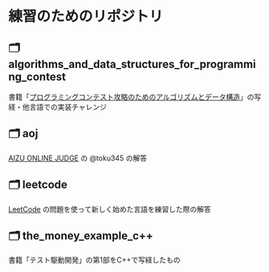 練習のためのリポジトリ
===================

🗂 algorithms_and_data_structures_for_programming_contest
------------------------------------------------------

書籍「[プログラミングコンテスト攻略のためのアルゴリズムとデータ構造](https://www.amazon.co.jp/gp/product/B00U5MVXZO)」の写経・他言語での実装チャレンジ

🗂 aoj
------

[AIZU ONLINE JUDGE](https://onlinejudge.u-aizu.ac.jp) の @toku345 の解答

🗂 leetcode
-----------

[LeetCode](https://leetcode.com/) の問題を使って新しく始めた言語を練習した際の解答


🗂 the_money_example_c++
-------------------------------------

書籍「テスト駆動開発」の第1部をC++で写経したもの
